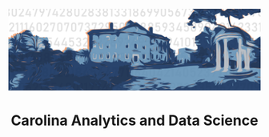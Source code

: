 ![well banner](https://github.com/carolinadatascience/.github/blob/main/profile/WellPanoramaBg.png)

<h1 align="center">Carolina Analytics and Data Science</h1>
